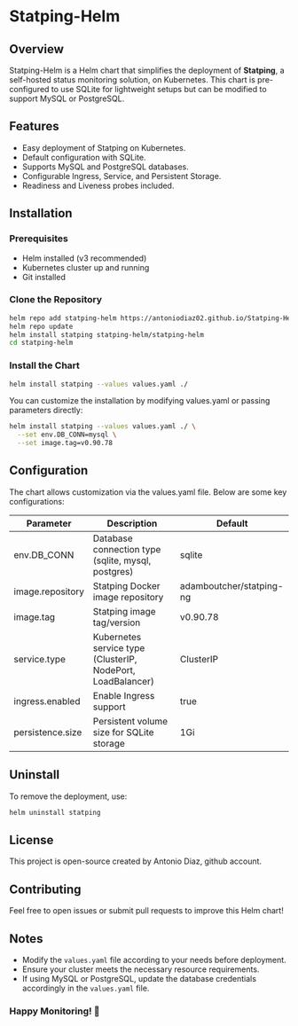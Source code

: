 # Statping-Helm

## Overview
Statping-Helm is a Helm chart that simplifies the deployment of **Statping**, a self-hosted status monitoring solution, on Kubernetes. This chart is pre-configured to use SQLite for lightweight setups but can be modified to support MySQL or PostgreSQL.

## Features
- Easy deployment of Statping on Kubernetes.
- Default configuration with SQLite.
- Supports MySQL and PostgreSQL databases.
- Configurable Ingress, Service, and Persistent Storage.
- Readiness and Liveness probes included.

## Installation

### Prerequisites
- Helm installed (v3 recommended)
- Kubernetes cluster up and running
- Git installed

### Clone the Repository
```sh
helm repo add statping-helm https://antoniodiaz02.github.io/Statping-Helm
helm repo update
helm install statping statping-helm/statping-helm
cd statping-helm
```

### Install the Chart
```sh
helm install statping --values values.yaml ./
```

You can customize the installation by modifying values.yaml or passing parameters directly:
```sh
helm install statping --values values.yaml ./ \
  --set env.DB_CONN=mysql \
  --set image.tag=v0.90.78
```

## Configuration

The chart allows customization via the values.yaml file. Below are some key configurations:

| Parameter            | Description                                                    | Default               |
|----------------------|----------------------------------------------------------------|-----------------------|
| env.DB_CONN          | Database connection type (sqlite, mysql, postgres)            | sqlite                |
| image.repository     | Statping Docker image repository                               | adamboutcher/statping-ng |
| image.tag            | Statping image tag/version                                     | v0.90.78              |
| service.type         | Kubernetes service type (ClusterIP, NodePort, LoadBalancer)    | ClusterIP             |
| ingress.enabled      | Enable Ingress support                                         | true                  |
| persistence.size     | Persistent volume size for SQLite storage                      | 1Gi                   |

## Uninstall

To remove the deployment, use:

``` sh
helm uninstall statping
```

## License

This project is open-source created by Antonio Diaz, github account.

## Contributing

Feel free to open issues or submit pull requests to improve this Helm chart!

## Notes

- Modify the `values.yaml` file according to your needs before deployment.
- Ensure your cluster meets the necessary resource requirements.
- If using MySQL or PostgreSQL, update the database credentials accordingly in the `values.yaml` file.

### Happy Monitoring! 🚀

